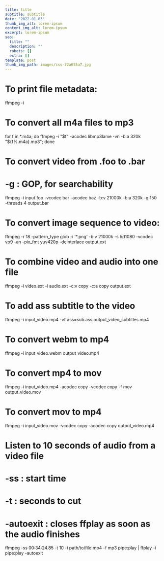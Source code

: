 ```yaml
---
title: title
subtitle: subtitle
date: "2022-01-03"
thumb_img_alt: lorem-ipsum
content_img_alt: lorem-ipsum
excerpt: lorem-ipsum
seo:
  title: ""
  description: ""
  robots: []
  extra: []
template: post
thumb_img_path: images/css-72a655a7.jpg
---
```


# To print file metadata:

ffmpeg -i <file>

# To convert all m4a files to mp3

for f in \*.m4a; do ffmpeg -i "$f" -acodec libmp3lame -vn -b:a 320k "${f%.m4a}.mp3"; done

# To convert video from .foo to .bar

# -g : GOP, for searchability

ffmpeg -i input.foo -vcodec bar -acodec baz -b:v 21000k -b:a 320k -g 150 -threads 4 output.bar

# To convert image sequence to video:

ffmpeg -r 18 -pattern_type glob -i '\*.png' -b:v 21000k -s hd1080 -vcodec vp9 -an -pix_fmt yuv420p -deinterlace output.ext

# To combine video and audio into one file

ffmpeg -i video.ext -i audio.ext -c:v copy -c:a copy output.ext

# To add ass subtitle to the video

ffmpeg -i input_video.mp4 -vf ass=sub.ass output_video_subtitles.mp4

# To convert webm to mp4

ffmpeg -i input_video.webm output_video.mp4

# To convert mp4 to mov

ffmpeg -i input_video.mp4 -acodec copy -vcodec copy -f mov output_video.mov

# To convert mov to mp4

ffmpeg -i input_video.mov -vcodec copy -acodec copy output_video.mp4

# Listen to 10 seconds of audio from a video file

#

# -ss : start time

# -t : seconds to cut

# -autoexit : closes ffplay as soon as the audio finishes

ffmpeg -ss 00:34:24.85 -t 10 -i path/to/file.mp4 -f mp3 pipe:play | ffplay -i pipe:play -autoexit
